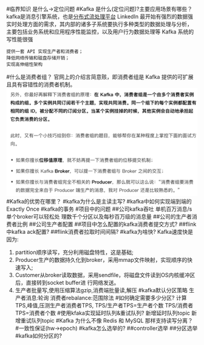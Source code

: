 #临界知识
是什么->定位问题
[](https://github.com/Snailclimb/JavaGuide/blob/main/docs/high-performance/message-queue/kafka%E7%9F%A5%E8%AF%86%E7%82%B9&%E9%9D%A2%E8%AF%95%E9%A2%98%E6%80%BB%E7%BB%93.md)
#Kafka 是什么(定位问题)?主要应用场景有哪些？
kafka是消息引擎系统，也是[分布式流处理平台](https://blog.csdn.net/weixin_48185778/article/details/111321994?ops_request_misc=&request_id=&biz_id=102&utm_term=kafka%2520stream%25E4%25B8%258Econsumer&utm_medium=distribute.pc_search_result.none-task-blog-2~all~sobaiduweb~default-2-111321994.first_rank_v2_pc_rank_v29#11_Kafka_Stream_6)
LinkedIn 最开始有强烈的数据强实时处理方面的需求，其内部的诸多子系统要执行多种类型的数据处理与分析，
主要包括业务系统和应用程序性能监控，以及用户行为数据处理等
Kafka 系统的写性能很强
```asp
提供一套 API 实现生产者和消费者；
降低网络传输和磁盘存储开销；
实现高伸缩性架构
```
#什么是消费者组？
官网上的介绍言简意赅，即消费者组是 Kafka 提供的可扩展且具有容错性的消费者机制。
![](.z_06_分布式_消息队列_kafka_00_常见问题_images/671d9981.png)
#Kafka的优势在哪里？
#kafka为什么是主读主写?
[](https://time.geekbang.org/column/article/246934)
#kafka中如何实现端到端的Exactly Once
#kafka的事务
#项目中的问题
##公司kafka吞吐
单机百万消息/s
单个broker可以轻松处 理数千个分区以及每秒百万级的消息量
##公司的生产者消费者比例
##公司生产者配置
##项目中怎么配置的kafka消费者提交方式?
##flink中kafka ack配置?
##flink消费者拉取时间间隔?
#kafka为啥快?
Kafka速度快是因为:
1. partition顺序读写，充分利用磁盘特性，这是基础;
2. Producer生产的数据持久化到broker，采用mmap文件映射，实现顺序的快速写入;
3. Customer从broker读取数据，采用sendfile，将磁盘文件读到OS内核缓冲区后，直接转到socket buffer进
行网络发送。
4. 生产者批量写,使用压缩算法gzip,消费端批量读,解压
#kafka默认分区策略
生产者消息:轮询
消费者rebalance:范围除法
#如何确定需要多少分区?
计算TPS,峰值,压测生产者消费者TPS,
TPS/生产者TPS=生产者个数
TPS/消费者TPS=消费者个数
#使用kfaka实现延时队列&重试队列?
新增延时队列topic
新增重试队列topic
#Kafka 为什么不像 Redis 和 MySQL 那样支持读写分离？
[](https://time.geekbang.org/column/article/222085)
#一致性保证(hw->epoch)
#kafka怎么选举的?
##controller选举
##分区选举
#kafka如何分区的?
[](https://blog.csdn.net/lizhitao/article/details/41778193)
